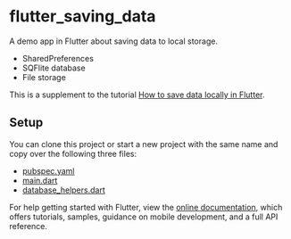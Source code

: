 # flutter_saving_data

A demo app in Flutter about saving data to local storage.

- SharedPreferences
- SQFlite database
- File storage

This is a supplement to the tutorial [How to save data locally in Flutter](TODO).

## Setup

You can clone this project or start a new project with the same name and copy over the following three files:

- [pubspec.yaml](https://github.com/suragch/flutter_saving_data/blob/master/pubspec.yaml)
- [main.dart](https://github.com/suragch/flutter_saving_data/blob/master/lib/main.dart)
- [database_helpers.dart](https://github.com/suragch/flutter_saving_data/blob/master/lib/database_helper.dart)

For help getting started with Flutter, view the
[online documentation](https://flutter.io/docs), which offers tutorials, 
samples, guidance on mobile development, and a full API reference.
